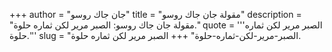 +++
author = "جان جاك روسو"
title = "مقولة جان جاك روسو"
description = "مقولة جان جاك روسو: الصبر مرير لكن ثماره حلوة."
quote = '''الصبر مرير لكن ثماره حلوة.'''
slug = "الصبر-مرير-لكن-ثماره-حلوة"
+++
الصبر مرير لكن ثماره حلوة.
